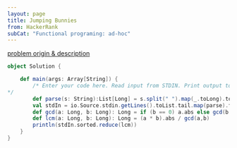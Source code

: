 ```yaml
---
layout: page
title: Jumping Bunnies
from: HackerRank
subCat: "Functional programing: ad-hoc"
---
```


[problem origin & description](https://www.hackerrank.com/challenges/jumping-bunnies/problem)


~~~scala
object Solution {

    def main(args: Array[String]) {
        /* Enter your code here. Read input from STDIN. Print output to STDOUT. Your class should be named Solution
*/
        def parse(s: String):List[Long] = s.split(" ").map(_.toLong).toList
        val stdIn = io.Source.stdin.getLines().toList.tail.map(parse).flatten
        def gcd(a: Long, b: Long): Long = if (b == 0) a.abs else gcd(b, a % b)
        def lcm(a: Long, b: Long): Long = (a * b).abs / gcd(a,b)
        println(stdIn.sorted.reduce(lcm))
    }
}
~~~
